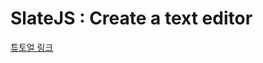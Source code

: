 # SlateJS : Create a text editor

[튜토얼 링크](https://dev.to/koralarts/slate-creating-a-text-editor-5fok)
